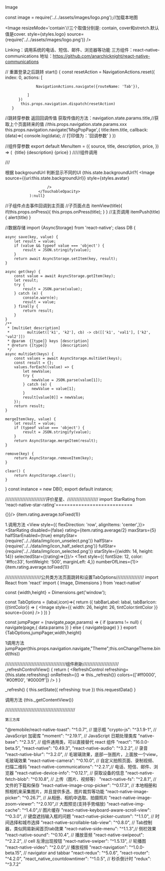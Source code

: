 


 Image

 const image = require('../../assets/images/logo.png');//加载本地图


  <Image
       resizeMode='contain'//三个取值分别是: contain, cover和stretch.默认值是cover.
       style={styles.logo}
       source={require('../../assets/images/logo.png')}
     />



Linking：调用系统的电话、短信、邮件、浏览器等功能
三方组件：react-native-communications
地址：https://github.com/anarchicknight/react-native-communications




// 重置登录之后跳转
start() {
          const resetAction = NavigationActions.reset({
              index: 0,
              actions: [

                  NavigationActions.navigate({routeName: 'Tab'}),

              ]
          })
           this.props.navigation.dispatch(resetAction)
       }

//跳转穿参数  返回回调传值      获取传值的方法：navigation.state.params.title,//获取上个页面转来的值     //this.props.navigation.state.params.xxx
 this.props.navigation.navigate('MsgPopPage',{
             title:item.title,
             callback: (data)=>{
                 console.log(data); // 打印值为：'回调参数'
             }
         })




//组件穿参数
export default MenuItem = ({
  source,
  title,
  description,
  price,
}) => (
  <View>
    <Image
      resizeMode='contain'
      source={source}
      style={styles.image}
    />
    <Text style={styles.title}>{title}</Text>
    <Text style={styles.description}>{description}</Text>
    <Text style={styles.price}>{price}</Text>
  </View>
)
/////组件调用
<MenuItem
            title='Guacamole'
            price='$6'
            description='Prepared at tableside'
            source={require('../../../assets/images/guacamole.jpg')}
          />

///

根据 backgroundUrl  判断显示不同的UI
{this.state.backgroundUrl?(
                   <TouchableOpacity activeOpacity={0.5} onPress={this.imageup.bind(this)}>
                       <Image
                           source={{uri:this.state.backgroundUrl}}
                           style={styles.avatar}

                       />
                   </TouchableOpacity>
               ):null}


//子组件点击事件回调到主页面
//子页面点击
  itemView(title){
         if(this.props.onPress){
             this.props.onPress(title);
         }
     }
//主页调用
itemPush(title){
       alert(title)
    }
<DetailCell image={data.image} title={data.title} subtitle={data.subtitle} key={data.title}
                                           onPress={this.itemPush}/>



//数据存储
import {AsyncStorage} from 'react-native';
class DB {

    async save(key, value) {
        let result = value;
        if (value && typeof value === 'object') {
            result = JSON.stringify(value);
        }
        return await AsyncStorage.setItem(key, result);
    }

    async get(key) {
        const value = await AsyncStorage.getItem(key);
        let result;
        try {
            result = JSON.parse(value);
        } catch (e) {
            console.warn(e);
            result = value;
        } finally {
            return result;
        }
    }
    /**
     * [multiGet description]
     *        multiGet(['k1', 'k2'], cb) -> cb([['k1', 'val1'], ['k2', 'val2']])
     * @param  {[type]} keys [description]
     * @return {[type]}      [description]
     */
    async multiGet(keys) {
        const values = await AsyncStorage.multiGet(keys);
        const result = {};
        values.forEach((value) => {
            let newValue;
            try {
                newValue = JSON.parse(value[1]);
            } catch (e) {
                newValue = value[1];
            }
            result[value[0]] = newValue;
        });
        return result;
    }

    mergeItem(key, value) {
        let result = value;
        if (typeof value === 'object') {
            result = JSON.stringify(value);
        }
        return AsyncStorage.mergeItem(result);
    }

    remove(key) {
        return AsyncStorage.removeItem(key);
    }

    clear() {
        return AsyncStorage.clear();
    }

}
const instance = new DB();
export default instance;

//////////////////////////评价星星、////////////////////
import StarRating from 'react-native-star-rating'===========================

<View style={styles.swiper_children_rating_view}>
<StarRating
disabled={false}
rating={item.rating.average/2}
maxStars={5}
halfStarEnabled={true}
emptyStar={require('../../data/img/icon_unselect.png')}
halfStar={require('../../data/img/icon_half_select.png')}
fullStar={require('../../data/img/icon_selected.png')}
starStyle={{width: 20, height: 20}}
selectedStar={(rating)=>{}}/>
<Text style={styles.swiper_children_rating_text}>{item.rating.average.toFixed(1)}</Text>
</View>

1.调用方法
<View style={{ flexDirection: 'row',
alignItems: 'center',}}>
<StarRating
disabled={false}
rating={item.rating.average/2}
maxStars={5}
halfStarEnabled={true}
emptyStar={require('../../data/img/icon_unselect.png')}
halfStar={require('../../data/img/icon_half_select.png')}
fullStar={require('../../data/img/icon_selected.png')}
starStyle={{width: 14, height: 14}}
selectedStar={(rating)=>{}}/>
<Text style={{ fontSize: 12,
color: '#ffcc33',
fontWeight: '500',
marginLeft: 4,}} numberOfLines={1}>{item.rating.average.toFixed(1)}</Text>
</View>

///////////////////////公共类方法页面跳转和设置TabOptions//////////////////
import React from 'react'
import {
Image,
Dimensions
} from 'react-native'

const {width,height} = Dimensions.get('window');

const TabOptions = (labal,icon)=>{
return ({
tabBarLabel: labal,
tabBarIcon: ({tintColor}) => (
<Image
style={{
width: 26,
height: 26,
tintColor:tintColor
}}
source={icon}
/>
)
})
}

const jumpPager = (navigate,page,params) => {
if (params != null) {
navigate(page,{
data:params
})
} else {
navigate(page)
}
}
 export {TabOptions,jumpPager,width,height}

1调用方法
jumpPager(this.props.navigation.navigate,"Theme",this.onChangeTheme.bind(this))

///////////////////////////////////////组件刷新///////////////////////
_refreshControlView() {
return (
<RefreshControl
refreshing={this.state.refreshing}
onRefresh={() => this._refresh()}
colors={['#ff0000', '#00ff00', '#0000ff']}
/>
)
}

_refresh() {
this.setState({
refreshing: true
})
this.requestData()
}

调用方法
<ScrollView style={styles.scrollview_container}
showsVerticalScrollIndicator={false}
refreshControl={this._refreshControlView()}>
{this._getContentView()}
</ScrollView>

/////////////////////////////////////////////


























    第三方库
   "@remobile/react-native-toast": "^1.0.7", // 提示框
        "crypto-js": "^3.1.9-1", // JavaScript 加密库
        "moment": "^2.19.1", // JavaScript 日期处理类库
        "native-base": "^2.3.5", // 组件通用类，可以直接替代 react 组件
        "react": "16.0.0-beta.5",
        "react-native": "0.49.3",
        "react-native-audio": "^3.2.2", // 录音
        "react-native-blur": "^3.2.0", // 毛玻璃效果，底部一张图片，上面放一个view，毛玻璃效果
        "react-native-camera": "^0.10.0", // 自定义拍照页面、录制视频、扫描二维码
        "react-native-communications": "^2.2.1",// 电话、短信、邮件、浏览器
        "react-native-device-info": "^0.12.1", // 获取设备的信息
        "react-native-fetch-blob": "^0.10.8", // 上传（图片、视频等）
        "react-native-fs": "^2.8.1", // 文件的下载和保存
        "react-native-image-crop-picker": "^0.17.3", // 本地相册和照相机来采集图片，并且提供多选、图片裁剪等功能
        "react-native-image-picker": "^0.26.7", // 从相册、相机中选取、拍摄照片
        "react-native-image-zoom-viewer": "^2.0.10",// 大图预览(支持手势缩放)
        "react-native-img-cache": "^1.4.0",// 图片缓存
        "react-native-keyboard-aware-scroll-view": "^0.3.0", // 键盘遮挡输入框的问题
        "react-native-picker-custom": "^1.1.0", // 时间选择和城市选择
        "react-native-scrollable-tab-view": "^0.8.0", // Tab控制器，类似网易新闻首页tab效果
        "react-native-side-menu": "^1.1.3",// 侧栏效果
        "react-native-sound": "^0.10.4", // 播放音频
        "react-native-swipeout": "^2.2.2", // cell 左滑出现按钮
        "react-native-swiper": "^1.5.13", // 轮播图
        "react-native-video": "^2.0.0",// 播放视频
        "react-navigation": "^1.0.0-beta.15", // navigator and tabbar
        "react-redux": "^5.0.6",
        "react-router": "^4.2.0",
        "react_native_countdowntimer": "^1.0.5", // 秒杀倒计时
        "redux": "^3.7.2"                                         

